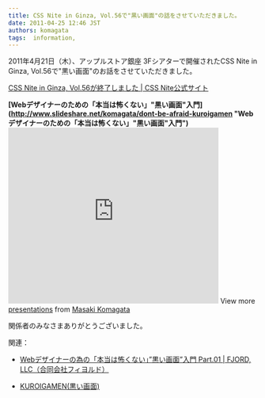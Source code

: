 ```yaml
---
title: CSS Nite in Ginza, Vol.56で"黒い画面"の話をさせていただきました。
date: 2011-04-25 12:46 JST
authors: komagata
tags:  information, 
---
```

2011年4月21日（木）、アップルストア銀座 3Fシアターで開催されたCSS Nite in Ginza, Vol.56で"黒い画面"のお話をさせていただきました。

 [CSS Nite in Ginza, Vol.56が終了しました | CSS Nite公式サイト](http://cssnite.jp/archives/post_2077.html)

 **[Webデザイナーのための「本当は怖くない」"黒い画面"入門](http://www.slideshare.net/komagata/dont-be-afraid-kuroigamen "Webデザイナーのための「本当は怖くない」"黒い画面"入門")** <iframe src="http://www.slideshare.net/slideshow/embed_code/7719378" width="425" height="355" frameborder="0" marginwidth="0" marginheight="0" scrolling="no"></iframe> 
 View more [presentations](http://www.slideshare.net/) from [Masaki Komagata](http://www.slideshare.net/komagata) 

関係者のみなさまありがとうございました。

関連：

- [Webデザイナーの為の「本当は怖くない」”黒い画面”入門 Part.01 | FJORD, LLC（合同会社フィヨルド）](http://fjord.jp/love/548.html)

- [KUROIGAMEN(黒い画面)](http://kuroigamen.com/)

